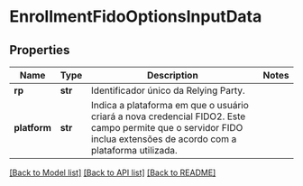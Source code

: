 # EnrollmentFidoOptionsInputData

## Properties
Name | Type | Description | Notes
------------ | ------------- | ------------- | -------------
**rp** | **str** | Identificador único da Relying Party. | 
**platform** | **str** | Indica a plataforma em que o usuário criará a nova credencial FIDO2.  Este campo permite que o servidor FIDO inclua extensões de acordo com a plataforma utilizada.  | 

[[Back to Model list]](../README.md#documentation-for-models) [[Back to API list]](../README.md#documentation-for-api-endpoints) [[Back to README]](../README.md)

